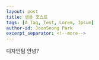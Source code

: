 ```yaml
---
layout: post
title: 샘플 포스트
tags: [A Tag, Test, Lorem, Ipsum]
author-id: JoonSeong Park
excerpt_separator: <!--more-->
---
```


디자인팀 안녕?
